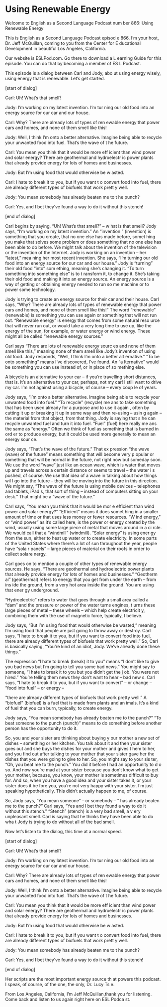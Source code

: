 # Using Renewable Energy

Welcome to English as a Second Language Podcast num ber 866: Using Renewable Energy

This is English as a Second Language Podcast episod e 866. I’m your host, Dr. Jeff McQuillan, coming to you from the Center for E ducational Development in beautiful Los Angeles, California.

Our website is ESLPod.com. Go there to download a L earning Guide for this episode. You can do that by becoming a member of ES L Podcast.

This episode is a dialog between Carl and Jody, abo ut using energy wisely, using energy that is renewable. Let’s get started.

[start of dialog]

Carl:  Uh!  What’s that smell?

Jody:  I’m working on my latest invention.  I’m tur ning our old food into an energy source for our car and our house.

Carl:  Why?  There are already lots of types of ren ewable energy that power cars and homes, and none of them smell like this!

Jody:  Well, I think I’m onto a better alternative.   Imagine being able to recycle your unwanted food into fuel.  That’s the wave of t he future.

Carl:  You mean you think that it would be more eff icient than wind power and solar energy?  There are geothermal and hydroelectr ic power plants that already provide energy for lots of homes and businesses.

Jody:  But I’m using food that would otherwise be w asted.

Carl:  I hate to break it to you, but if you want t o convert food into fuel, there are already different types of biofuels that work prett y well.

Jody:  You mean somebody has already beaten me to t he punch?

Carl:  Yes, and I bet they’ve found a way to do it without this stench!

[end of dialog]

 Carl begins by saying, “Uh! What’s that smell?” – w hat is that smell? Jody says, “I’m working on my latest invention.” An “invention ” (invention) is something that you create, that no one else has made before, somet hing you make that solves some problem or does something that no one else has  been able to do before. We might talk about the invention of the television  or the invention of the Internet. Jody is working on an invention – her “latest,” mea ning her most recent invention. She says, “I’m turning our old food into an energy source for our car and our house.” Jody is “turning” their old food “into” som ething, meaning she’s changing it. “To turn something into something else” is to t ransform it, to change it. She’s taking their old food and making it into an energy source. An energy source is a way of getting or obtaining energy needed to run so me machine or to power some technology.

Jody is trying to create an energy source for their  car and their house. Carl says, “Why? There are already lots of types of renewable energy that power cars and homes, and none of them smell like this!” The word “renewable” (renewable) is something you can use again or something that will not run out. “Renewable energy” is energy that comes from some natural reso urce that will never run out, or would take a very long time to use up, like the energy of the sun, for example, or water energy or wind energy. These might all be called “renewable energy sources.”

Carl says “There are lots of renewable energy sourc es and none of them smell like this,” meaning none of them smell like Jody’s invention of using old food. Jody responds, “Well, I think I’m onto a better alt ernative.” “To be onto something” means I’ve discovered, I’ve found. An “a lternative” would be something you can use instead of, or in place of so mething else.

A bicycle is an alternative to your car – if you’re  travelling short distances, that is. It’s an alternative to your  car, perhaps, not my car! I still want to drive my  car. I’m not against using a bicycle, of course – every coup le of years.

Jody says, “I’m onto a better alternative. Imagine being able to recycle your unwanted food into fuel.” “To recycle” (recycle) me ans to take something that has been used already for a purpose and to use it again , often by cutting it up or breaking it up in some way and then re-using – usin g again – the material from that object, from that thing. Jody is saying that s he can recycle unwanted fuel and turn it into fuel. “Fuel” (fuel) here really me ans the same as “energy.” Often we think of fuel as something that is burned in ord er to produce energy, but it could be used more generally to mean an energy sour ce.

Jody says, “That’s the wave of the future.” That ex pression “the wave (wave) of the future” means something that will become very p opular or something that will be normal in the future, not right now but someday soon. We use the word “wave” just like an ocean wave, which is water that  moves up and travels across a certain distance or seems to travel – the water i s pushed, of course. We use that idea of a wave in talking about how things wil l go into the future – they will be moving into the future in this direction. We might say, “The wave of the future is using mobile devices – telephones and tablets, iPad s, that sort of thing – instead of computers sitting on your desk.” That might be a  “wave of the future.”

Carl says, “You mean you think that it would be mor e efficient than wind power and solar energy?”  “Efficient” means it does somet hing in a smaller amount of time or that uses less money or fewer resources. “W ind energy,” or “wind power” as it’s called here, is the power or energy created  by the wind, usually using some large piece of metal that moves around in a ci rcle. We would call that a “windmill” (windmill). “Solar energy” is using ener gy from the sun, either to heat up water or to create electricity. In some parts of  the United States where there’s a lot of sun throughout the year, people have “sola r panels” – large pieces of material on their roofs in order to collect solare nergy.

Carl goes on to mention a couple of other types of renewable energy sources. He says, “There are geothermal and hydroelectric power  plants that already provide energy for lots of homes and businesses.” “Geotherm al” (geothermal) refers to energy that you get from under the earth – from ins ide the ground, from a very hot area inside the ground. You are using that ener gy underground.

“Hydroelectric” refers to water that goes through a  small area called a “dam” and the pressure or power of the water turns engines, t urns these large pieces of metal – these wheels – which help create electricit y, combining them with the use of magnetic force, typically, I believe.

Jody says, “But I’m using food that would otherwise  be wasted,” meaning I’m using food that people are just going to throw away  or destroy. Carl says, “I hate to break it to you, but if you want to convert food  into fuel, there are already different types of biofuels that work pretty well.”  So, Carl is basically saying, “You’re kind of an idiot, Jody. We’ve already done these things.”

The expression “I hate to break (break) it to you” means “I don’t like to give you bad news but I’m going to tell you some bad news.” You might say to someone, “I hate to break it to you but you didn’t get the j ob. You were not hired.” You’re telling them news they don’t want to hear – bad new s. Carl says, “I hate to break it to you, but if you want to convert” – or change – “food into fuel” – or energy –

“there are already different types of biofuels that  work pretty well.” A “biofuel” (biofuel) is a fuel that is made from plants and an imals. It’s a kind of fuel that you can burn, typically, to create energy.

Jody says, “You mean somebody has already beaten me  to the punch?” “To beat someone to the punch (punch)” means to do something  before another person has the opportunity to do it.

So, you and your sister are thinking about buying y our mother a new set of dishes – something or her kitchen. You talk about it and then your sister goes out and she buys the dishes for your mother and gives t hem to her, and you find out after talking to your mother that your sister gave her the dishes that you were going to give to her. So, you might say to your sis ter, “Oh, you beat me to the punch.” You did it before I had an opportunity to d o so. And now you’re mad at your sister because you don’t know what to get your  mother, because, you know, your mother is sometimes difficult to buy for. And so, when you have a good idea and your sister takes it, or your sister does it be fore you, you’re not very happy with your sister. I’m just speaking hypothetically.  This didn’t actually happen to me, of course.

So, Jody says, “You mean someone” – or somebody – “ has already beaten me to the punch?” Carl says, “Yes and I bet they found  a way to do it without this stench.” “Stench” (stench) is a very bad smell, a v ery unpleasant smell. Carl is saying that he thinks they have been able to do wha t Jody is trying to do without all of the bad smell.

Now let’s listen to the dialog, this time at a normal speed.

[start of dialog]

Carl:  Uh!  What’s that smell?

Jody:  I’m working on my latest invention.  I’m tur ning our old food into an energy source for our car and our house.

Carl:  Why?  There are already lots of types of ren ewable energy that power cars and homes, and none of them smell like this!

Jody:  Well, I think I’m onto a better alternative.   Imagine being able to recycle your unwanted food into fuel.  That’s the wave of t he future.

Carl:  You mean you think that it would be more eff icient than wind power and solar energy?  There are geothermal and hydroelectr ic power plants that already provide energy for lots of homes and businesses.

Jody:  But I’m using food that would otherwise be w asted.

Carl:  I hate to break it to you, but if you want t o convert food into fuel, there are already different types of biofuels that work prett y well.

Jody:  You mean somebody has already beaten me to t he punch?

Carl:  Yes, and I bet they’ve found a way to do it without this stench!

[end of dialog]

Her scripts are the most important energy source th at powers this podcast. I speak, of course, of the one, the only, Dr. Lucy Ts e.

From Los Angeles, California, I’m Jeff McQuillan,thank you for listening. Come back and listen to us again right here on ESL Podca st.



